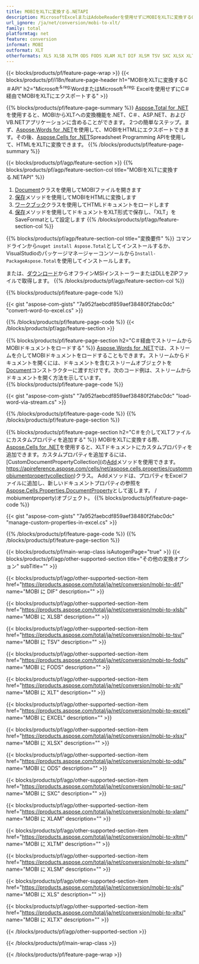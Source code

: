 ```yaml
---
title: MOBIをXLTに変換する.NETAPI
description: MicrosoftExcelまたはAdobeReaderを使用せずにMOBIをXLTに変換するC＃API
url_ignore: /ja/net/conversion/mobi-to-xlt/
family: total
platformtag: net
feature: conversion
informat: MOBI
outformat: XLT
otherformats: XLS XLSB XLTM ODS FODS XLAM XLT DIF XLSM TSV SXC XLSX XLTX EXCEL
---
```

{{< blocks/products/pf/feature-page-wrap >}}
{{< blocks/products/pf/i18n/feature-page-header h1="MOBIをXLTに変換するC＃API" h2="Microsoft<sup>＆reg;</sup>WordまたはMicrosoft<sup>＆reg;</sup> Excelを使用せずにC＃経由でMOBIをXLTにエクスポートする" >}}

{{% blocks/products/pf/feature-page-summary %}}
[Aspose.Total for .NET](https://products.aspose.com/total/net/)を使用すると、MOBIからXLTへの変換機能を.NET、C＃、ASP.NET、およびVB.NETアプリケーションに含めることができます。 2つの簡単なステップ。まず、[Aspose.Words for .NET](https://products.aspose.com/words/net/)を使用して、MOBIをHTMLにエクスポートできます。その後、[Aspose.Cells for .NET](https://products.aspose.com/cells/net/)Spreadsheet Programming APIを使用して、HTMLをXLTに変換できます。
{{% /blocks/products/pf/feature-page-summary  %}}

{{< blocks/products/pf/agp/feature-section >}}
{{% blocks/products/pf/agp/feature-section-col title="MOBIをXLTに変換する.NETAPI" %}}
1. [Document](https://apireference.aspose.com/words/net/aspose.words/mobiument)クラスを使用してMOBIファイルを開きます
2. [保存](https://apireference.aspose.com/words/net/aspose.words.mobiument/save/methods/4)メソッドを使用してMOBIをHTMLに変換します
3. [ワークブック](https://apireference.aspose.com/cells/net/aspose.cells/workbook)クラスを使用してHTMLドキュメントをロードします
4. [保存](https://apireference.aspose.com/cells/net/aspose.cells.workbook/save/methods/4)メソッドを使用してドキュメントをXLT形式で保存し、「XLT」をSaveFormatとして設定します
{{% /blocks/products/pf/agp/feature-section-col %}}

{{% blocks/products/pf/agp/feature-section-col title="変換要件" %}}
コマンドラインから```nuget install Aspose.Total```としてインストールするか、VisualStudioのパッケージマネージャーコンソールから```Install-PackageAspose.Total```を使用してインストールします。

または、[ダウンロード](https://downloads.aspose.com/total/net)からオフラインMSIインストーラーまたはDLLをZIPファイルで取得します。
{{% /blocks/products/pf/agp/feature-section-col %}}

{{% blocks/products/pf/feature-page-code %}}

{{< gist "aspose-com-gists" "7a952faebcdf859aef38480f2fabc0dc" "convert-word-to-excel.cs" >}}


{{% /blocks/products/pf/feature-page-code %}}
{{< /blocks/products/pf/agp/feature-section >}}

{{% blocks/products/pf/feature-page-section  h2="C＃経由でストリームからMOBIドキュメントをロードする" %}}
[Aspose.Words for .NET](https://products.aspose.com/words/net/)では、ストリームを介してMOBIドキュメントをロードすることもできます。ストリームからドキュメントを開くには、ドキュメントを含むストリームオブジェクトを[Document](https://apireference.aspose.com/words/net/aspose.words/mobiument)コンストラクターに渡すだけです。次のコード例は、ストリームからドキュメントを開く方法を示しています。  
{{% blocks/products/pf/feature-page-code %}}

{{< gist "aspose-com-gists" "7a952faebcdf859aef38480f2fabc0dc" "load-word-via-stream.cs" >}}

{{% /blocks/products/pf/feature-page-code  %}}
{{% /blocks/products/pf/feature-page-section %}}

{{% blocks/products/pf/feature-page-section  h2="C＃を介してXLTファイルにカスタムプロパティを追加する" %}}
MOBIをXLTに変換する際、[Aspose.Cells for .NET](https://products.aspose.com/cells/net/)を使用すると、XLTドキュメントにカスタムプロパティを追加できます。カスタムプロパティを追加するには、[CustomDocumentPropertyCollection](の[Add](https://apireference.aspose.com/cells/net/aspose.cells.properties/custommobiumentpropertycollection/methods/add/index)メソッドを使用できます。 https://apireference.aspose.com/cells/net/aspose.cells.properties/custommobiumentpropertycollection)クラス。 Addメソッドは、プロパティをExcelファイルに追加し、新しいドキュメントプロパティの参照を[Aspose.Cells.Properties.DocumentProperty](https://apireference.aspose.com/cells/net/aspose.cells.properties)として返します。 / mobiumentproperty)オブジェクト。 
{{% blocks/products/pf/feature-page-code %}}

{{< gist "aspose-com-gists" "7a952faebcdf859aef38480f2fabc0dc" "manage-custom-properties-in-excel.cs" >}}

{{% /blocks/products/pf/feature-page-code  %}}
{{% /blocks/products/pf/feature-page-section %}}

{{< blocks/products/pf/main-wrap-class isAutogenPage="true" >}}
{{< blocks/products/pf/agp/other-supported-section title="その他の変換オプション" subTitle="" >}}

{{< blocks/products/pf/agp/other-supported-section-item href="https://products.aspose.com/total/ja/net/conversion/mobi-to-dif/" name="MOBI に DIF" description="" >}}

{{< blocks/products/pf/agp/other-supported-section-item href="https://products.aspose.com/total/ja/net/conversion/mobi-to-xlsb/" name="MOBI に XLSB" description="" >}}

{{< blocks/products/pf/agp/other-supported-section-item href="https://products.aspose.com/total/ja/net/conversion/mobi-to-tsv/" name="MOBI に TSV" description="" >}}

{{< blocks/products/pf/agp/other-supported-section-item href="https://products.aspose.com/total/ja/net/conversion/mobi-to-fods/" name="MOBI に FODS" description="" >}}

{{< blocks/products/pf/agp/other-supported-section-item href="https://products.aspose.com/total/ja/net/conversion/mobi-to-xlt/" name="MOBI に XLT" description="" >}}

{{< blocks/products/pf/agp/other-supported-section-item href="https://products.aspose.com/total/ja/net/conversion/mobi-to-excel/" name="MOBI に EXCEL" description="" >}}

{{< blocks/products/pf/agp/other-supported-section-item href="https://products.aspose.com/total/ja/net/conversion/mobi-to-xlsx/" name="MOBI に XLSX" description="" >}}

{{< blocks/products/pf/agp/other-supported-section-item href="https://products.aspose.com/total/ja/net/conversion/mobi-to-ods/" name="MOBI に ODS" description="" >}}

{{< blocks/products/pf/agp/other-supported-section-item href="https://products.aspose.com/total/ja/net/conversion/mobi-to-sxc/" name="MOBI に SXC" description="" >}}

{{< blocks/products/pf/agp/other-supported-section-item href="https://products.aspose.com/total/ja/net/conversion/mobi-to-xlam/" name="MOBI に XLAM" description="" >}}

{{< blocks/products/pf/agp/other-supported-section-item href="https://products.aspose.com/total/ja/net/conversion/mobi-to-xltm/" name="MOBI に XLTM" description="" >}}

{{< blocks/products/pf/agp/other-supported-section-item href="https://products.aspose.com/total/ja/net/conversion/mobi-to-xlsm/" name="MOBI に XLSM" description="" >}}

{{< blocks/products/pf/agp/other-supported-section-item href="https://products.aspose.com/total/ja/net/conversion/mobi-to-xls/" name="MOBI に XLS" description="" >}}

{{< blocks/products/pf/agp/other-supported-section-item href="https://products.aspose.com/total/ja/net/conversion/mobi-to-xltx/" name="MOBI に XLTX" description="" >}}



{{< /blocks/products/pf/agp/other-supported-section >}}

{{< /blocks/products/pf/main-wrap-class >}}

{{< /blocks/products/pf/feature-page-wrap >}}